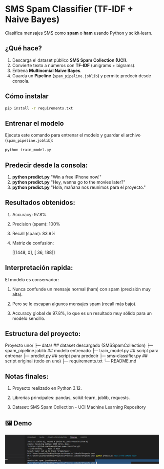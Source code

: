 # SMS Spam Classifier (TF‑IDF + Naive Bayes)

Clasifica mensajes SMS como **spam** o **ham** usando Python y scikit‑learn.

## ¿Qué hace?
1. Descarga el dataset público **SMS Spam Collection (UCI)**.
2. Convierte texto a números con **TF‑IDF** (unigrams + bigrams).
3. Entrena **Multinomial Naive Bayes**.
4. Guarda un **Pipeline** (`spam_pipeline.joblib`) y permite predecir desde consola.

## Cómo instalar
```bash
pip install -r requirements.txt
```

## Entrenar el modelo

Ejecuta este comando para entrenar el modelo y guardar el archivo (`spam_pipeline.joblib`):

```bash
python train_model.py
```

## Predecir desde la consola:

1. **python predict.py** "Win a free iPhone now!"
2. **python predict.py** "Hey, wanna go to the movies later?"
3. **python predict.py** "Hola, mañana nos reunimos para el proyecto."

## Resultados obtenidos:

1. Accuracy: 97.8%

2. Precision (spam): 100%

3. Recall (spam): 83.9%

4. Matriz de confusión:

    [[1448,    0],
     [  36,  188]]

## Interpretación rapida:

El modelo es conservador:

1. Nunca confunde un mensaje normal (ham) con spam (precisión muy alta).

2. Pero se le escapan algunos mensajes spam (recall más bajo).

3. Accuracy global de 97.8%, lo que es un resultado muy sólido para un modelo sencillo.

## Estructura del proyecto: 

Proyecto uno/
├─ data/                  ## dataset descargado (SMSSpamCollection)
├─ spam_pipeline.joblib   ## modelo entrenado
├─ train_model.py         ## script para entrenar
├─ predict.py             ## script para predecir
├─ sms-classifier.py      ## script original (todo en uno)
├─ requirements.txt
└─ README.md


## Notas finales:

1. Proyecto realizado en Python 3.12.

2. Librerías principales: pandas, scikit-learn, joblib, requests.

3. Dataset: SMS Spam Collection - UCI Machine Learning Repository


## 🖼️ Demo
![Ejemplo de predicción](demo.png)
